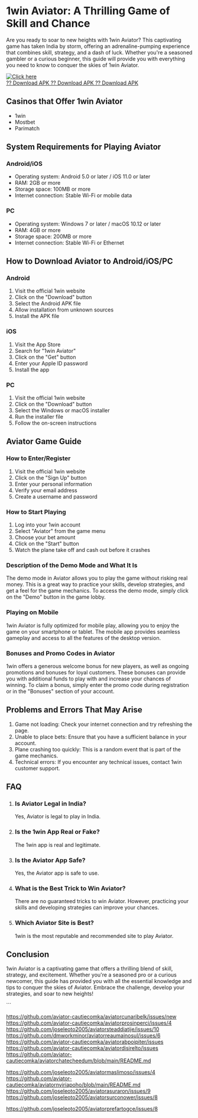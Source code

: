 # 1win Aviator: A Thrilling Game of Skill and Chance

Are you ready to soar to new heights with 1win Aviator? This captivating
game has taken India by storm, offering an adrenaline-pumping experience
that combines skill, strategy, and a dash of luck. Whether you\'re a
seasoned gambler or a curious beginner, this guide will provide you with
everything you need to know to conquer the skies of 1win Aviator.

[![Click
here](https://readscoops.com/wp-content/uploads/2023/03/Readscoop-aviator-1-1.jpg)](https://traff.sbs/deff)\
[?? Download APK ?? Download APK ?? Download
APK](https://traff.sbs/deff)

## Casinos that Offer 1win Aviator

-   1win
-   Mostbet
-   Parimatch

## System Requirements for Playing Aviator

### Android/iOS

-   Operating system: Android 5.0 or later / iOS 11.0 or later
-   RAM: 2GB or more
-   Storage space: 100MB or more
-   Internet connection: Stable Wi-Fi or mobile data

### PC

-   Operating system: Windows 7 or later / macOS 10.12 or later
-   RAM: 4GB or more
-   Storage space: 200MB or more
-   Internet connection: Stable Wi-Fi or Ethernet

## How to Download Aviator to Android/iOS/PC

### Android

1.  Visit the official 1win website
2.  Click on the "Download" button
3.  Select the Android APK file
4.  Allow installation from unknown sources
5.  Install the APK file

### iOS

1.  Visit the App Store
2.  Search for "1win Aviator"
3.  Click on the "Get" button
4.  Enter your Apple ID password
5.  Install the app

### PC

1.  Visit the official 1win website
2.  Click on the "Download" button
3.  Select the Windows or macOS installer
4.  Run the installer file
5.  Follow the on-screen instructions

## Aviator Game Guide

### How to Enter/Register

1.  Visit the official 1win website
2.  Click on the "Sign Up" button
3.  Enter your personal information
4.  Verify your email address
5.  Create a username and password

### How to Start Playing

1.  Log into your 1win account
2.  Select "Aviator" from the game menu
3.  Choose your bet amount
4.  Click on the "Start" button
5.  Watch the plane take off and cash out before it crashes

### Description of the Demo Mode and What It Is

The demo mode in Aviator allows you to play the game without risking
real money. This is a great way to practice your skills, develop
strategies, and get a feel for the game mechanics. To access the demo
mode, simply click on the "Demo" button in the game lobby.

### Playing on Mobile

1win Aviator is fully optimized for mobile play, allowing you to enjoy
the game on your smartphone or tablet. The mobile app provides seamless
gameplay and access to all the features of the desktop version.

### Bonuses and Promo Codes in Aviator

1win offers a generous welcome bonus for new players, as well as ongoing
promotions and bonuses for loyal customers. These bonuses can provide
you with additional funds to play with and increase your chances of
winning. To claim a bonus, simply enter the promo code during
registration or in the "Bonuses" section of your account.

## Problems and Errors That May Arise

1.  Game not loading: Check your internet connection and try refreshing
    the page.
2.  Unable to place bets: Ensure that you have a sufficient balance in
    your account.
3.  Plane crashing too quickly: This is a random event that is part of
    the game mechanics.
4.  Technical errors: If you encounter any technical issues, contact
    1win customer support.

## FAQ

1.  ### Is Aviator Legal in India?

    Yes, Aviator is legal to play in India.

2.  ### Is the 1win App Real or Fake?

    The 1win app is real and legitimate.

3.  ### Is the Aviator App Safe?

    Yes, the Aviator app is safe to use.

4.  ### What is the Best Trick to Win Aviator?

    There are no guaranteed tricks to win Aviator. However, practicing
    your skills and developing strategies can improve your chances.

5.  ### Which Aviator Site is Best?

    1win is the most reputable and recommended site to play Aviator.

## Conclusion

1win Aviator is a captivating game that offers a thrilling blend of
skill, strategy, and excitement. Whether you\'re a seasoned pro or a
curious newcomer, this guide has provided you with all the essential
knowledge and tips to conquer the skies of Aviator. Embrace the
challenge, develop your strategies, and soar to new heights!

\`\`\`

https://github.com/aviator-cautiecomka/aviatorcunaribelk/issues/new
https://github.com/aviator-cautiecomka/aviatorprosinperci/issues/4
https://github.com/joseleoto2005/aviatorsteaddiatije/issues/10
https://github.com/dmworkminor/aviatorreaumainosul/issues/6
https://github.com/aviator-cautiecomka/aviatorabpoipiter/issues
https://github.com/aviator-cautiecomka/aviatordisirelto/issues
https://github.com/aviator-cautiecomka/aviatorchatecheedum/blob/main/README.md


https://github.com/joseleoto2005/aviatormaslimoso/issues/4
https://github.com/aviator-cautiecomka/aviatornyiriapoho/blob/main/README.md
https://github.com/joseleoto2005/aviatorasuraron/issues/9
https://github.com/joseleoto2005/aviatorsurconower/issues/8

https://github.com/joseleoto2005/aviatorprefartogce/issues/8
